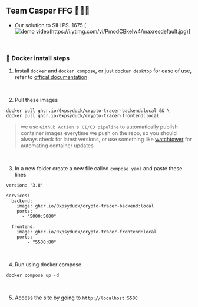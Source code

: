 ## Team Casper FFG 🚀🚀🚀

- Our solution to SIH PS. 1675
[![demo video(https://i.ytimg.com/vi/PmodCBkelw4/maxresdefault.jpg)](https://youtu.be/PmodCBkelw4)]
<br>

### 🐳 Docker install steps
1. Install `docker` and `docker compose`, or just `docker desktop` for ease of use, refer to [offical documentation](https://docs.docker.com/desktop/)
<br>

2. Pull these images
```
docker pull ghcr.io/0xpsyduck/crypto-tracer-backend:local && \
docker pull ghcr.io/0xpsyduck/crypto-tracer-frontend:local
```

> we use `Github Action's CI/CD pipeline` to automatically publish container images everytime we push on the repo, so you should always check for latest versions, or use something like [watchtower](https://github.com/containrrr/watchtower) for automating container updates
<br>

3. In a new folder create a new file called `compose.yaml` and paste these lines
```
version: '3.8'

services:
  backend:
    image: ghcr.io/0xpsyduck/crypto-tracer-backend:local
    ports:
      - "5000:5000"
  
  frontend:
    image: ghcr.io/0xpsyduck/crypto-tracer-frontend:local
    ports:
        - "5500:80"
```
<br>

4. Run using docker compose
```
docker compose up -d
```
<br>

5. Access the site by going to `http://localhost:5500`
